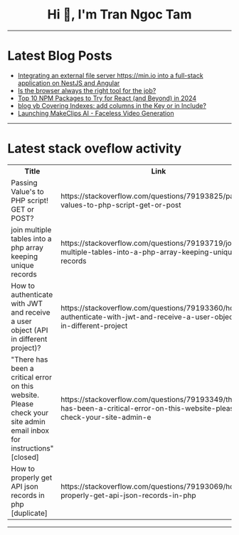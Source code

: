 <h1 align="center">Hi 👋, I'm Tran Ngoc Tam</h1>

---

# Latest Blog Posts 
<!-- BLOG-POST-LIST:START -->
- [Integrating an external file server https://min.io into a full-stack application on NestJS and Angular](https://dev.to/endykaufman/integrating-an-external-file-server-httpsminio-into-a-full-stack-application-on-nestjs-and-1l32)
- [Is the browser always the right tool for the job?](https://dev.to/andreamancuso/is-the-browser-always-the-right-tool-for-the-job-21la)
- [Top 10 NPM Packages to Try for React &lpar;and Beyond&rpar; in 2024](https://dev.to/gladiatorsbattle/top-10-npm-packages-to-try-for-react-and-beyond-in-2024-eg9)
- [blog yb Covering Indexes: add columns in the Key or in Include?](https://dev.to/franckpachot/blog-yb-covering-indexes-add-columns-in-the-key-or-in-include-346n)
- [Launching MakeClips AI - Faceless Video Generation](https://dev.to/ordinarycoders/launching-makeclips-ai-faceless-video-generation-1ij7)
<!-- BLOG-POST-LIST:END -->

---

# Latest stack oveflow activity
<table>
  <tr><th>Title</th><th>Link</th></tr>
  <!-- STACKOVERFLOW:START --><tr><td>Passing Value&#39;s to PHP script! GET or POST?</td><td>https://stackoverflow.com/questions/79193825/passing-values-to-php-script-get-or-post</td></tr><tr><td>join multiple tables into a php array keeping unique records</td><td>https://stackoverflow.com/questions/79193719/join-multiple-tables-into-a-php-array-keeping-unique-records</td></tr><tr><td>How to authenticate with JWT and receive a user object &lpar;API in different project&rpar;?</td><td>https://stackoverflow.com/questions/79193360/how-to-authenticate-with-jwt-and-receive-a-user-object-api-in-different-project</td></tr><tr><td>&quot;There has been a critical error on this website. Please check your site admin email inbox for instructions&quot; [closed]</td><td>https://stackoverflow.com/questions/79193349/there-has-been-a-critical-error-on-this-website-please-check-your-site-admin-e</td></tr><tr><td>How to properly get API json records in php [duplicate]</td><td>https://stackoverflow.com/questions/79193069/how-to-properly-get-api-json-records-in-php</td></tr><!-- STACKOVERFLOW:END -->
</table>

---


